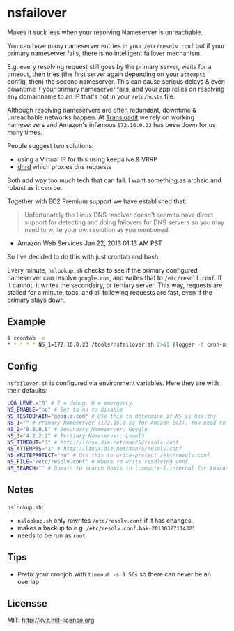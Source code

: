 # nsfailover

Makes it suck less when your resolving Nameserver is unreachable.

You can have many nameserver entries in your `/etc/resolv.conf`
but if your primary nameserver fails, there is no intelligent
failover mechanism.

E.g. every resolving request still goes by
the primary server, waits for a timeout, then tries (the first server again
depending on your `attempts` config, then) the second
nameserver. This can cause serious delays & even downtime if your
primary nameserver fails, and your app relies on resolving any domainname
to an IP that's not in your `/etc/hosts` file.

Although resolving nameservers are often redundant, downtime & unreachable
networks happen. At [Transloadit](http://transloadit.com) we rely on working
nameservers and Amazon's infamous `172.16.0.23` has been down for us
many times.

People suggest two solutions:

 - using a Virtual IP for this using keepalive & VRRP
 - [dnrd](http://dnrd.sourceforge.net/) which proxies dns requests

Both add way too much tech that can fail. I want something as archaic
and robust as it can be.

Together with EC2 Premium support we have established that:

> Unfortunately the Linux DNS resolver doesn't seem to have direct support for detecting and doing failovers for DNS servers so you may need to write your own solution as you mentioned.
- Amazon Web Services Jan 22, 2013 01:13 AM PST

So I've decided to do this with just crontab and bash.

Every minute, `nslookup.sh` checks to see if the primary configured nameserver
can resolve `google.com`, and writes that to `/etc/resolf.conf`.
If it cannot, it writes the secondairy, or tertiary server.
This way, requests are stalled for a minute, tops, and all following requests
are fast, even if the primary stays down.

## Example

```bash
$ crontab -e
* * * * * NS_1=172.16.0.23 /tools/nsfailover.sh 2>&1 |logger -t cron-nsfailover
```

## Config

`nsfailover.sh` is configured via environment variables.
Here they are with their defaults:


```bash
LOG_LEVEL="6" # 7 = debug, 0 = emergency
NS_ENABLE="no" # Set to no to disable
NS_TESTDOMAIN="google.com" # Use this to determine if NS is healthy
NS_1="" # Primary Nameserver (172.16.0.23 for Amazon EC2). You need to set this yourself
NS_2="8.8.8.8" # Secundary Nameserver: Google
NS_3="4.2.2.2" # Tertiary Nameserver: Level3
NS_TIMEOUT="3" # http://linux.die.net/man/5/resolv.conf
NS_ATTEMPTS="1" # http://linux.die.net/man/5/resolv.conf
NS_WRITEPROTECT="no" # Use this to write-protect /etc/resolv.conf
NS_FILE="/etc/resolv.conf" # Where to write resolving conf
NS_SEARCH="" # Domain to search hosts in (compute-1.internal for Amazon EC2)
```

## Notes

`nslookup.sh`:

- `nslookup.sh` only rewrites `/etc/resolv.conf` if it has changes.
- makes a backup to e.g. `/etc/resolv.conf.bak-20130327114321`
- needs to be run as `root`

## Tips

- Prefix your cronjob with `timeout -s 9 50s` so there can never be an overlap

## Licensse

MIT: http://kvz.mit-license.org




